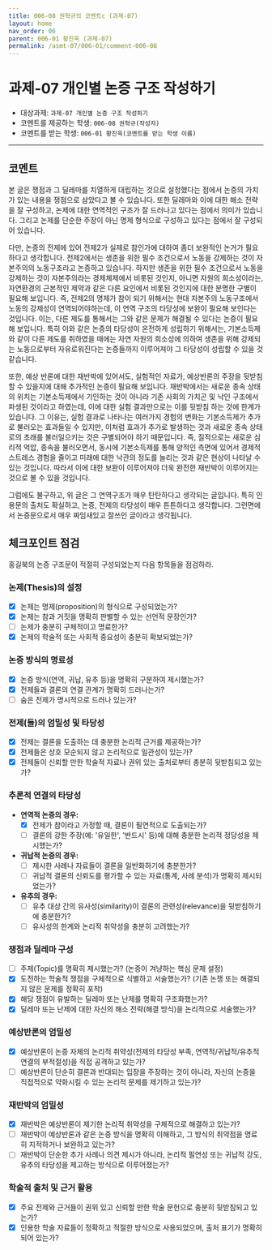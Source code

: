 ```yaml
---
title: 006-08 권혁규의 코멘트c (과제-07) 
layout: home
nav_order: 06
parent: 006-01 황진욱 (과제-07)
permalink: /asmt-07/006-01/comment-006-08
---
```


# 과제-07 개인별 논증 구조 작성하기

- 대상과제: `과제-07 개인별 논증 구조 작성하기`
- 코멘트를 제공하는 학생: `006-08 권혁규(작성자)` 
- 코멘트를 받는 학생: `006-01 황진욱(코멘트를 받는 학생 이름)` 

---

## 코멘트

본 글은 쟁점과 그 딜레마를 치열하게 대립하는 것으로 설정했다는 점에서 논증의 가치가 있는 내용을 쟁점으로 삼았다고 볼 수 있습니다. 또한 딜레마와 이에 대한 해소 전략을 잘 구성하고, 논제에 대한 연역적인 구조가 잘 드러나고 있다는 점에서 의미가 있습니다. 그리고 논제를 단순한 주장이 아닌 명제 형식으로 구성하고 있다는 점에서 잘 구성되어 있습니다.

다만, 논증의 전제에 있어 전제2가 실제로 참인가에 대하여 좀더 보완적인 논거가 필요하다고 생각합니다. 전제2에서는 생존을 위한 필수 조건으로서 노동을 강제하는 것이 자본주의의 노동구조라고 논증하고 있습니다. 하지만 생존을 위한 필수 조건으로서 노동을 강제하는 것이 자본주의라는 경제체제에서 비롯된 것인지, 아니면 자원의 희소성이라는, 자연환경의 근본적인 제약과 같은 다른 요인에서 비롯된 것인지에 대한 분명한 구별이 필요해 보입니다. 즉, 전제2의 명제가 참이 되기 위해서는 현대 자본주의 노동구조에서 노동의 강제성이 연역되어야하는데, 이 연역 구조의 타당성에 보완이 필요해 보인다는 것입니다. 이는, 다른 제도를 통해서는 그와 같은 문제가 해결될 수 있다는 논증이 필요해 보입니다. 특히 이와 같은 논증의 타당성이 온전하게 성립하기 위해서는, 기본소득제와 같이 다른 제도를 취하였을 때에는 자연 자원의 희소성에 의하여 생존을 위해 강제되는 노동으로부터 자유로워진다는 논증들까지 이루어져야 그 타당성이 성립할 수 있을 것 같습니다.

또한, 예상 반론에 대한 재반박에 있어서도, 실험적인 자료가, 예상반론의 주장을 뒷받침할 수 있을지에 대해 추가적인 논증이 필요해 보입니다. 재반박에서는 새로운 종속 상태의 위치는 기본소득제에서 기인하는 것이 아니라 기존 사회의 가치곤 및 낙인 구조에서 파생된 것이라고 하였는데, 이에 대한 실험 결과만으로는 이를 뒷받침 하는 것에 한계가 있습니다. 그 이유는, 실험 결과로 나타나는 여러가지 경험의 변화는 기본소득제가 추가로 불러오는 효과들일 수 있지만, 이처럼 효과가 추가로 발생하는 것과 새로운 종속 상태로의 초래를 불러일으키는 것은 구별되어야 하기 때문입니다. 즉, 질적으로는 새로운 심리적 억압, 종속을 불러오면서, 동시에 기본소득제를 통해 양적인 측면에 있어서 경제적 스트레스 경험을 줄이고 미래에 대한 낙관의 정도를 늘리는 것과 같은 현상이 나타날 수 있는 것입니다. 따라서 이에 대한 보완이 이루어져야 더욱 완전한 재반박이 이루어지는 것으로 볼 수 있을 것입니다.

그럼에도 불구하고, 위 글은 그 연역구조가 매우 탄탄하다고 생각되는 글입니다. 특히 인용문의 출처도 확실하고, 논증, 전제의 타당성이 매우 튼튼하다고 생각합니다. 그런면에서 논증문으로서 매우 짜임새있고 잘쓰인 글이라고 생각됩니다.  

## 체크포인트 점검

홍길북의 논증 구조문이 적절히 구성되었는지 다음 항목들을 점검하라.

### **논제(Thesis)의 설정**
- [x] 논제는 명제(proposition)의 형식으로 구성되었는가?
- [x] 논제는 참과 거짓을 명확히 판별할 수 있는 선언적 문장인가?
- [ ] 논제가 충분히 구체적이고 명료한가?
- [x] 논제의 학술적 또는 사회적 중요성이 충분히 확보되었는가?

### **논증 방식의 명료성**
- [x] 논증 방식(연역, 귀납, 유추 등)을 명확히 구분하여 제시했는가?
- [x] 전제들과 결론의 연결 관계가 명확히 드러나는가?
- [ ] 숨은 전제가 명시적으로 드러나 있는가?

### **전제(들)의 엄밀성 및 타당성**
- [x] 전제는 결론을 도출하는 데 충분한 논리적 근거를 제공하는가?
- [x] 전제들은 상호 모순되지 않고 논리적으로 일관성이 있는가?
- [x] 전제들이 신뢰할 만한 학술적 자료나 권위 있는 출처로부터 충분히 뒷받침되고 있는가?

### **추론적 연결의 타당성**
- **연역적 논증의 경우:**
  - [x] 전제가 참이라고 가정할 때, 결론이 필연적으로 도출되는가?
  - [ ] 결론의 강한 주장(예: '유일한', '반드시' 등)에 대해 충분한 논리적 정당성을 제시했는가?

- **귀납적 논증의 경우:**
  - [ ] 제시한 사례나 자료들이 결론을 일반화하기에 충분한가?
  - [ ] 귀납적 결론의 신뢰도를 평가할 수 있는 자료(통계, 사례 분석)가 명확히 제시되었는가?

- **유추의 경우:**
  - [ ] 유추 대상 간의 유사성(similarity)이 결론의 관련성(relevance)을 뒷받침하기에 충분한가?
  - [ ] 유사성의 한계와 논리적 취약성을 충분히 고려했는가?

### **쟁점과 딜레마 구성**
- [ ] 주제(Topic)를 명확히 제시했는가? (논증이 겨냥하는 핵심 문제 설정)
- [x] 도전하는 학술적 쟁점을 구체적으로 식별하고 서술했는가? (기존 논쟁 또는 해결되지 않은 문제를 정확히 포착)
- [x] 해당 쟁점이 유발하는 딜레마 또는 난제를 명확히 구조화했는가?
- [x] 딜레마 또는 난제에 대한 자신의 해소 전략(해결 방식)을 논리적으로 서술했는가?

### **예상반론의 엄밀성**
- [x] 예상반론이 논증 자체의 논리적 취약성(전제의 타당성 부족, 연역적/귀납적/유추적 연결의 부적절성)을 직접 공격하고 있는가?
- [ ] 예상반론이 단순히 결론과 반대되는 입장을 주장하는 것이 아니라, 자신의 논증을 직접적으로 약화시킬 수 있는 논리적 문제를 제기하고 있는가?

### **재반박의 엄밀성**
- [x] 재반박은 예상반론이 제기한 논리적 취약성을 구체적으로 해결하고 있는가?
- [ ] 재반박이 예상반론과 같은 논증 방식을 명확히 이해하고, 그 방식의 취약점을 명료히 지적하거나 보완하고 있는가?
- [ ] 재반박이 단순한 추가 사례나 의견 제시가 아니라, 논리적 필연성 또는 귀납적 강도, 유추의 타당성을 제고하는 방식으로 이루어졌는가?

### **학술적 출처 및 근거 활용**
- [x] 주요 전제와 근거들이 권위 있고 신뢰할 만한 학술 문헌으로 충분히 뒷받침되고 있는가?
- [x] 인용한 학술 자료들이 정확하고 적절한 방식으로 사용되었으며, 출처 표기가 명확히 되어 있는가?
